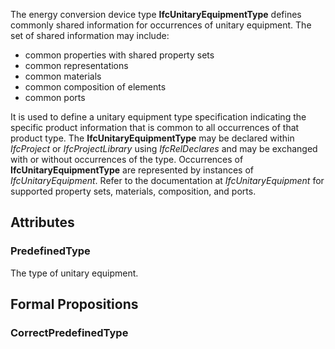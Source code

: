 The energy conversion device type **IfcUnitaryEquipmentType** defines commonly shared information for occurrences of unitary equipment. The set of shared information may include:

* common properties with shared property sets
* common representations
* common materials
* common composition of elements
* common ports


<!-- end of short definition -->

It is used to define a unitary equipment type specification indicating the specific product information that is common to all occurrences of that product type. The **IfcUnitaryEquipmentType** may be declared within _IfcProject_ or _IfcProjectLibrary_ using _IfcRelDeclares_ and may be exchanged with or without occurrences of the type. Occurrences of **IfcUnitaryEquipmentType** are represented by instances of _IfcUnitaryEquipment_. Refer to the documentation at _IfcUnitaryEquipment_ for supported property sets, materials, composition, and ports.

## Attributes

### PredefinedType
The type of unitary equipment.

## Formal Propositions

### CorrectPredefinedType

